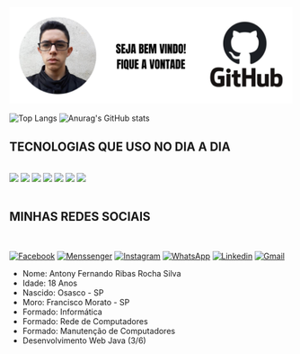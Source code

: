 <img src="https://github.com/AntonyFernando3/AntonyFernando3/blob/main/githubpersonalizado.png">

![Top Langs](https://github-readme-stats.vercel.app/api/top-langs/?username=AntonyFernando3&langs_count=8) 
![Anurag's GitHub stats](https://github-readme-stats.vercel.app/api?username=AntonyFernando3&show_icons=true&theme=white)

## TECNOLOGIAS QUE USO NO DIA A DIA

<div style="display:inline_block"></br>

<img src="https://img.shields.io/badge/HTML5-E34F26?style=for-the-badge&logo=html5&logoColor=white">

<img src="https://img.shields.io/badge/CSS3-1572B6?style=for-the-badge&logo=css3&logoColor=white">

<img src="https://img.shields.io/badge/JavaScript-F7DF1E?style=for-the-badge&logo=javascript&logoColor=black">

<img src="https://img.shields.io/badge/Java-ED8B00?style=for-the-badge&logo=java&logoColor=white">

<img src="https://img.shields.io/badge/React-20232A?style=for-the-badge&logo=react&logoColor=61DAFB">

<img src="https://img.shields.io/badge/Bootstrap-563D7C?style=for-the-badge&logo=bootstrap&logoColor=white">

<img src="https://img.shields.io/badge/MySQL-00000F?style=for-the-badge&logo=mysql&logoColor=white">

</div>

<br>

## MINHAS REDES SOCIAIS

<br>

[![Facebook](https://img.shields.io/badge/Facebook-1877F2?style=for-the-badge&logo=facebook&logoColor=white)](https://www.facebook.com/antonytimaotico)
[![Menssenger](https://img.shields.io/badge/Messenger-00B2FF?style=for-the-badge&logo=messenger&logoColor=white)](https://m.me/antonytimaotico)
[![Instagram](https://img.shields.io/badge/Instagram-E4405F?style=for-the-badge&logo=instagram&logoColor=white)](https://www.instagram.com/antony_fernando_Silva?r=nametag)
[![WhatsApp](https://img.shields.io/badge/WhatsApp-25D366?style=for-the-badge&logo=whatsapp&logoColor=white)](https://wa.me/qr/JBOFLB4FFLW5G1)
[![Linkedin](https://img.shields.io/badge/LinkedIn-0077B5?style=for-the-badge&logo=linkedin&logoColor=white)](https://www.linkedin.com/in/antony-fernando-silva-96120b21a)
[![Gmail](https://img.shields.io/badge/Gmail-D14836?style=for-the-badge&logo=gmail&logoColor=white)](https://mail.google.com/mail/u/0/#inbox)

- Nome: Antony Fernando Ribas Rocha Silva
- Idade: 18 Anos
- Nascido: Osasco - SP
- Moro: Francisco Morato - SP
- Formado: Informática
- Formado: Rede de Computadores
- Formado: Manutenção de Computadores
- Desenvolvimento Web Java (3/6)


